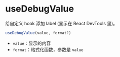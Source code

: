 # useDebugValue

给自定义 hook 添加 label (显示在 React DevTools 里)。

```js
useDebugValue(value, format?)
```

- `value`：显示的内容
- `format`：格式化函数，参数是 `value`
